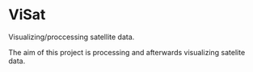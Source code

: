 # ViSat
Visualizing/proccessing satellite data.

The aim of this project is processing and afterwards visualizing satelite data. 
